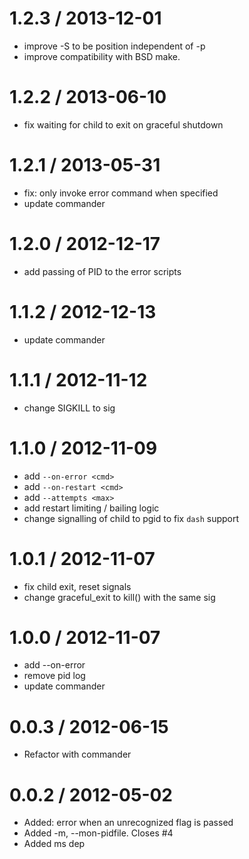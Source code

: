 
1.2.3 / 2013-12-01
==================

 * improve -S to be position independent of -p
 * improve compatibility with BSD make.

1.2.2 / 2013-06-10 
==================

 * fix waiting for child to exit on graceful shutdown

1.2.1 / 2013-05-31 
==================

 * fix: only invoke error command when specified
 * update commander

1.2.0 / 2012-12-17 
==================

  * add passing of PID to the error scripts

1.1.2 / 2012-12-13 
==================

  * update commander

1.1.1 / 2012-11-12 
==================

  * change SIGKILL to sig

1.1.0 / 2012-11-09 
==================

  * add `--on-error <cmd>`
  * add `--on-restart <cmd>`
  * add `--attempts <max>`
  * add restart limiting / bailing logic
  * change signalling of child to pgid to fix `dash` support

1.0.1 / 2012-11-07 
==================

  * fix child exit, reset signals
  * change graceful_exit to kill() with the same sig

1.0.0 / 2012-11-07 
==================

  * add --on-error <cmd>
  * remove pid log
  * update commander

0.0.3 / 2012-06-15 
==================

  * Refactor with commander

0.0.2 / 2012-05-02 
==================

  * Added: error when an unrecognized flag is passed
  * Added -m, --mon-pidfile. Closes #4
  * Added ms dep

